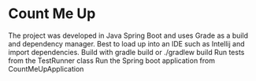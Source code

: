 # Count Me Up

The project was developed in Java Spring Boot and uses Grade as a build and dependency manager. 
Best to load up into an IDE such as Intellij and import dependencies.
Build with gradle build or ./gradlew build
Run tests from the TestRunner class
Run the Spring boot application from CountMeUpApplication
